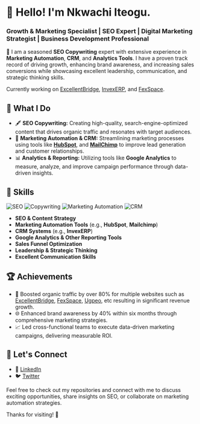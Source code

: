# 👋 Hello! I'm Nkwachi Iteogu.

### Growth & Marketing Specialist | SEO Expert | Digital Marketing Strategist | Business Development Professional

🌟 I am a seasoned **SEO Copywriting** expert with extensive experience in **Marketing Automation**, **CRM**, and **Analytics Tools**. I have a proven track record of driving growth, enhancing brand awareness, and increasing sales conversions while showcasing excellent leadership, communication, and strategic thinking skills.

Currently working on [ExcellentBridge](https://excellentbridge.com), [InvexERP](https://invexerp.com), and [FexSpace](https://fexspace.com).

## 🔧 What I Do

- 🖋️ **SEO Copywriting:** Creating high-quality, search-engine-optimized content that drives organic traffic and resonates with target audiences.
- 🤖 **Marketing Automation & CRM:** Streamlining marketing processes using tools like **[HubSpot](https://www.hubspot.com)**, and **[MailChimp](https://mailchimp.com/)** to improve lead generation and customer relationships.
- 📊 **Analytics & Reporting:** Utilizing tools like **Google Analytics** to measure, analyze, and improve campaign performance through data-driven insights.

## 💼 Skills

![SEO](https://img.shields.io/badge/SEO-Expert-brightgreen) ![Copywriting](https://img.shields.io/badge/Copywriting-Specialist-blue) ![Marketing Automation](https://img.shields.io/badge/Marketing%20Automation-Expert-orange) ![CRM](https://img.shields.io/badge/CRM-Professional-lightgrey)

- **SEO & Content Strategy**
- **Marketing Automation Tools** (e.g., **HubSpot**, **Mailchimp**)
- **CRM Systems** (e.g., **InvexERP**)
- **Google Analytics & Other Reporting Tools**
- **Sales Funnel Optimization**
- **Leadership & Strategic Thinking**
- **Excellent Communication Skills**

## 🏆 Achievements

- 🚀 Boosted organic traffic by over 80% for multiple websites such as [ExcellentBridge](https://excellentbridge.com), [FexSpace](https://fexspace.com), [Ugpeo](https://ugpeotechnique.com), etc resulting in significant revenue growth.
- 🌐 Enhanced brand awareness by 40% within six months through comprehensive marketing strategies.
- 📈 Led cross-functional teams to execute data-driven marketing campaigns, delivering measurable ROI.

## 🤝 Let's Connect

- 💼 [LinkedIn](https://www.linkedin.com/in/nkwachi-iteogu/) 
- 🐦 [Twitter](https://x.com/iamnkwachiteogu)

Feel free to check out my repositories and connect with me to discuss exciting opportunities, share insights on SEO, or collaborate on marketing automation strategies.

Thanks for visiting! 🚀
